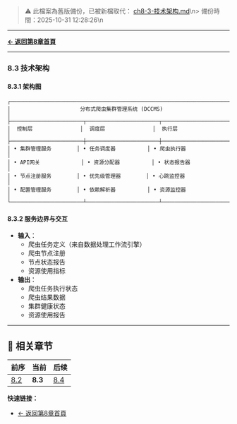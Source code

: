 <!-- LEGACY FILE NOTICE -->
> ⚠️ 此檔案為舊版備份，已被新檔取代： [ch8-3-技术架构.md](ch8-3-技术架构.md)\n> 備份時間：2025-10-31 12:28:26\n
---

**[← 返回第8章首頁](ch8-index.md)**

---

### 8.3 技术架构

#### 8.3.1 架构图
```
┌───────────────────────────────────────────────────────────────────────────────────────────────┐
│                      分布式爬虫集群管理系统 (DCCMS)                                           │
├───────────────────────┬───────────────────────┬───────────────────────────────────────────────┤
│  控制层               │  调度层               │  执行层                                    │
├───────────────────────┼───────────────────────┼───────────────────────────────────────────────┤
│ • 集群管理服务        │ • 任务调度器          │ • 爬虫执行器                               │
│ • API网关             │ • 资源分配器          │ • 状态报告器                              │
│ • 节点注册服务        │ • 优先级管理器        │ • 心跳监控器                              │
│ • 配置管理服务        │ • 依赖解析器          │ • 资源监控器                              │
└───────────────────────┴───────────────────────┴───────────────────────────────────────────────┘
```

#### 8.3.2 服务边界与交互
- **输入**：
  - 爬虫任务定义（来自数据处理工作流引擎）
  - 爬虫节点注册
  - 节点状态报告
  - 资源使用指标
- **输出**：
  - 爬虫任务执行状态
  - 爬虫结果数据
  - 集群健康状态
  - 资源使用报告

---

## 📑 相关章节

| 前序 | 当前 | 后续 |
|-----|------|------|
| [8.2](ch8-2.md) | **8.3** | [8.4](ch8-4.md) |

**快速链接：**
- [← 返回第8章首頁](ch8-index.md)

